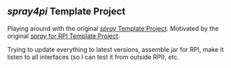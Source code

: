 ## _spray4pi_ Template Project

Playing around with the original [_spray_ Template Project](https://github.com/spray/spray-template/tree/on_spray-can_1.3).
Motivated by the original [_spray_ for RPI Template Project](https://github.com/matsluni/spray-template).

Trying to update everything to latest versions, assemble jar for RPI, make it listen to all interfaces (so I can test it from outside RPI), etc.
